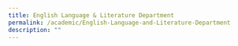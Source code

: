 ```yaml
---
title: English Language & Literature Department
permalink: /academic/English-Language-and-Literature-Department
description: ""
---
```

